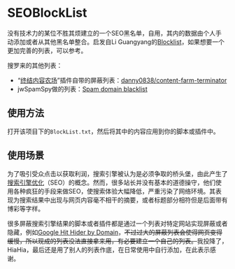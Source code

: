 # SEOBlockList
没有技术力的某位不胜其烦建立的一个SEO黑名单，自用，其内的数据由个人手动添加或者从其他黑名单整合。启发自Li Guangyang的[Blocklist](https://github.com/gyli/Blocklist)，如果想要一个更加完善的列表，可以参考。

搜罗来的其他列表：

* “[终结内容农场](https://chrome.google.com/webstore/detail/content-farm-terminator/lcghoajegeldpfkfaejegfobkapnemjl)”插件自带的屏蔽列表：[danny0838/content-farm-terminator](https://github.com/danny0838/content-farm-terminator/tree/gh-pages/files/blocklist)
*  jwSpamSpy做的列表：[Spam domain blacklist](http://www.joewein.de/sw/blacklist.htm)
## 使用方法
打开该项目下的`BlockList.txt`，然后将其中的内容应用到你的脚本或插件中。
## 使用场景
为了吸引受众点击以获取利润，搜索引擎被认为是必须争取的桥头堡，由此产生了[搜索引擎优化](https://zh.wikipedia.org/wiki/%E6%90%9C%E5%B0%8B%E5%BC%95%E6%93%8E%E6%9C%80%E4%BD%B3%E5%8C%96)（SEO）的概念。然而，很多站长并没有基本的道德操守，他们使用各种疯狂的手段来做SEO，使搜索体验大幅降低，严重污染了网络环境。其表现为搜索结果中出现与网页内容毫不相干的摘要，或者标题部分相符但是后面带有博彩等字样。

很多屏蔽搜索引擎结果的脚本或者插件都是通过一个列表对特定网站实现屏蔽或者隐藏，例如[Google Hit Hider by Domain](https://greasyfork.org/zh-CN/scripts/1682-google-hit-hider-by-domain-search-filter-block-sites)，~~不过过大的屏蔽列表会使得网页变得缓慢，所以现成的列表没法直接拿来用，有必要建立一个自己的列表。~~我投降了，HiaHia，最后还是用了别人的列表作底，在日常使用中自行添加，在此表示感谢。
